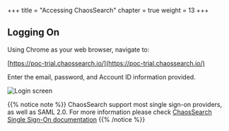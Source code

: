 +++
title = "Accessing ChaosSearch"
chapter = true
weight = 13
+++

## Logging On

Using Chrome as your web browser, navigate to:

[https://poc-trial.chaossearch.io/](https://poc-trial.chaossearch.io/)

Enter the email, password, and Account ID information provided.

![Login screen](/images/gettingstarted/logginon.jpg)


{{% notice note %}}
ChaosSearch support most single sign-on providers, as well as SAML 2.0. For more information please check [ChaosSearch Single Sign-On documentation](https://docs.chaossearch.io/docs/single-sign-on)
{{% /notice %}}